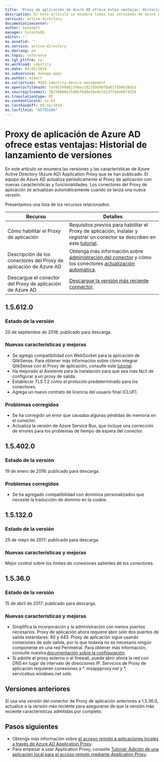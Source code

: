 ```yaml
---
title: 'Proxy de aplicación de Azure AD ofrece estas ventajas: Historial de lanzamiento de versiones | Microsoft Docs'
description: En este artículo se enumera todas las versiones de Azure AD Application Proxy y se describe las nuevas características y se han corregido problemas
services: active-directory
documentationcenter: ''
author: msmimart
manager: CelesteDG
editor: ''
ms.assetid: ''
ms.service: active-directory
ms.devlang: na
ms.topic: reference
ms.tgt_pltfrm: na
ms.workload: identity
ms.date: 04/05/2019
ms.subservice: manage-apps
ms.author: mimart
ms.collection: M365-identity-device-management
ms.openlocfilehash: 7af05769861f98ec192789d90f8a61f5b6638d1d
ms.sourcegitcommit: 36c50860e75d86f0d0e2be9e3213ffa9a06f4150
ms.translationtype: MT
ms.contentlocale: es-ES
ms.lasthandoff: 05/16/2019
ms.locfileid: "65783286"
---
```

# <a name="azure-ad-application-proxy-version-release-history"></a>Proxy de aplicación de Azure AD ofrece estas ventajas: Historial de lanzamiento de versiones
En este artículo se enumera las versiones y las características de Azure Active Directory (Azure AD) Application Proxy que se han publicado. El equipo de Azure AD actualiza periódicamente el Proxy de aplicación con nuevas características y funcionalidades. Los conectores del Proxy de aplicación se actualizan automáticamente cuando se lanza una nueva versión.

Presentamos una lista de los recursos relacionados:

Recurso |  Detalles
--------- | --------- |
Cómo habilitar el Proxy de aplicación | Requisitos previos para habilitar el Proxy de aplicación, instalar y registrar un conector se describen en este [tutorial](application-proxy-add-on-premises-application.md).
Descripción de los conectores del Proxy de aplicación de Azure AD | Obtenga más información sobre [administración del conector](application-proxy-connectors.md) y cómo los conectores [actualización automática](application-proxy-connectors.md#automatic-updates).
Descargue el conector del Proxy de aplicación de Azure AD |  [Descargue la versión más reciente connector](https://download.msappproxy.net/subscription/d3c8b69d-6bf7-42be-a529-3fe9c2e70c90/connector/download).

## <a name="156120"></a>1.5.612.0

### <a name="release-status"></a>Estado de la versión

20 de septiembre de 2018: publicado para descarga.

### <a name="new-features-and-improvements"></a>Nuevas características y mejoras

- Se agregó compatibilidad con WebSocket para la aplicación de QlikSense. Para obtener más información sobre cómo integrar QlikSense con el Proxy de aplicación, consulte este [tutorial](application-proxy-qlik.md). 
- Ha mejorado el Asistente para la instalación para que sea más fácil de configurar a un proxy de salida. 
- Establecer TLS 1.2 como el protocolo predeterminado para los conectores. 
- Agrega un nuevo contrato de licencia del usuario final (CLUF).  

### <a name="fixed-issues"></a>Problemas corregidos

- Se ha corregido un error que causaba algunas pérdidas de memoria en el conector.
- Actualiza la versión de Azure Service Bus, que incluye una corrección de errores para los problemas de tiempo de espera del conector.

## <a name="154020"></a>1.5.402.0

### <a name="release-status"></a>Estado de la versión

19 de enero de 2018: publicado para descarga.

### <a name="fixed-issues"></a>Problemas corregidos

- Se ha agregado compatibilidad con dominios personalizados que necesite la traducción de dominio en la cookie.

## <a name="151320"></a>1.5.132.0

### <a name="release-status"></a>Estado de la versión 

25 de mayo de 2017: publicado para descarga. 

### <a name="new-features-and-improvements"></a>Nuevas características y mejoras 

Mejor control sobre los límites de conexiones salientes de los conectores. 

## <a name="15360"></a>1.5.36.0

### <a name="release-status"></a>Estado de la versión

15 de abril de 2017: publicado para descarga.

### <a name="new-features-and-improvements"></a>Nuevas características y mejoras

- Simplifica la incorporación y la administración con menos puertos necesarios. Proxy de aplicación ahora requiere abrir sólo dos puertos de salida estándares: 80 y 443. Proxy de aplicación sigue usando conexiones de solo salida, por lo que todavía no es necesario ningún componente en una red Perimetral. Para obtener más información, consulte nuestra [documentación sobre la configuración](application-proxy-add-on-premises-application.md).  
- Si admite el proxy externo o el firewall, puede abrir ahora la red con DNS en lugar de intervalo de direcciones IP. Servicios de Proxy de aplicación requieren conexiones a *. msappproxy.net y *. servicebus.windows.net solo.


## <a name="earlier-versions"></a>Versiones anteriores

Si usa una versión del conector de Proxy de aplicación anteriores a 1.5.36.0, actualice a la versión más reciente para asegurarse de que la versión más reciente características admitidas por completo.

## <a name="next-steps"></a>Pasos siguientes
- Obtenga más información sobre [el acceso remoto a aplicaciones locales a través de Azure AD Application Proxy](application-proxy.md).
- Para empezar a usar Application Proxy, consulte [Tutorial: Adición de una aplicación local para el acceso remoto mediante Application Proxy](application-proxy-add-on-premises-application.md).
